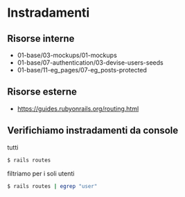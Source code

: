 # Instradamenti


## Risorse interne

- 01-base/03-mockups/01-mockups
- 01-base/07-authentication/03-devise-users-seeds
- 01-base/11-eg_pages/07-eg_posts-protected 


## Risorse esterne

* https://guides.rubyonrails.org/routing.html




## Verifichiamo instradamenti da console

tutti

```bash
$ rails routes
```

filtriamo per i soli utenti

```bash
$ rails routes | egrep "user"
```
